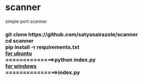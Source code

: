 # scanner
simple port scanner
<h3>git clone https://github.com/satyasairazole/scanner<br>
cd scanner<br>
pip install -r requirements.txt<br>
<ins>for ubuntu</ins><br>
==============>python index.py<br>
<ins>for windows</ins><br>
===============>index.py</h3>
